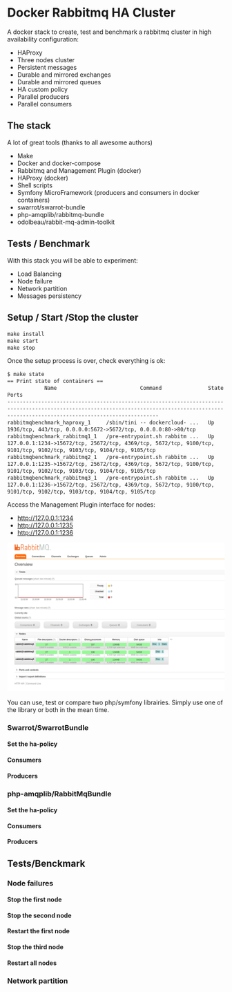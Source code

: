 # Docker Rabbitmq HA Cluster

A docker stack to create, test and benchmark a rabbitmq cluster in high availability configuration:

* HAProxy
* Three nodes cluster
* Persistent messages
* Durable and mirrored exchanges
* Durable and mirrored queues
* HA custom policy
* Parallel producers
* Parallel consumers

## The stack

A lot of great tools (thanks to all awesome authors)

* Make
* Docker and docker-compose
* Rabbitmq and Management Plugin (docker)
* HAProxy (docker)
* Shell scripts
* Symfony MicroFramework (producers and consumers in docker containers)
* swarrot/swarrot-bundle
* php-amqplib/rabbitmq-bundle
* odolbeau/rabbit-mq-admin-toolkit

## Tests / Benchmark

With this stack you will be able to experiment:

* Load Balancing
* Node failure
* Network partition
* Messages persistency

## Setup / Start /Stop the cluster

```
make install
make start
make stop
```

Once the setup process is over, check everything is ok:

```
$ make state
== Print state of containers ==
            Name                           Command               State                                                          Ports                                                         
---------------------------------------------------------------------------------------------------------------------------------------------------------------------------------------------
rabbitmqbenchmark_haproxy_1     /sbin/tini -- dockercloud- ...   Up      1936/tcp, 443/tcp, 0.0.0.0:5672->5672/tcp, 0.0.0.0:80->80/tcp                                                        
rabbitmqbenchmark_rabbitmq1_1   /pre-entrypoint.sh rabbitm ...   Up      127.0.0.1:1234->15672/tcp, 25672/tcp, 4369/tcp, 5672/tcp, 9100/tcp, 9101/tcp, 9102/tcp, 9103/tcp, 9104/tcp, 9105/tcp 
rabbitmqbenchmark_rabbitmq2_1   /pre-entrypoint.sh rabbitm ...   Up      127.0.0.1:1235->15672/tcp, 25672/tcp, 4369/tcp, 5672/tcp, 9100/tcp, 9101/tcp, 9102/tcp, 9103/tcp, 9104/tcp, 9105/tcp 
rabbitmqbenchmark_rabbitmq3_1   /pre-entrypoint.sh rabbitm ...   Up      127.0.0.1:1236->15672/tcp, 25672/tcp, 4369/tcp, 5672/tcp, 9100/tcp, 9101/tcp, 9102/tcp, 9103/tcp, 9104/tcp, 9105/tcp
```

Access the Management Plugin interface for nodes:

* http://127.0.0.1:1234
* http://127.0.0.1:1235
* http://127.0.0.1:1236

![Rabbit cluster](./img/rabbitmq_cluster_start.png)

You can use, test or compare two php/symfony librairies.
Simply use one of the library or both in the mean time.

### Swarrot/SwarrotBundle

#### Set the ha-policy

#### Consumers

#### Producers

### php-amqplib/RabbitMqBundle

#### Set the ha-policy

#### Consumers

#### Producers

## Tests/Benckmark

### Node failures

#### Stop the first node

#### Stop the second node

#### Restart the first node

#### Stop the third node

#### Restart all nodes

### Network partition
